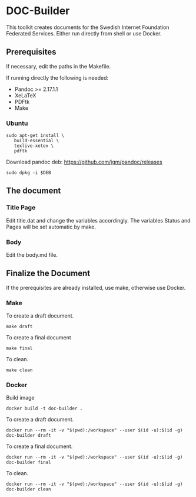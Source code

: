 # DOC-Builder

This toolkit creates documents for the Swedish Internet Foundation Federated Services. Either run directly from shell or use Docker.

## Prerequisites
If necessary, edit the paths in the Makefile.

If running directly the following is needed:

- Pandoc >= 2.17.1.1
- XeLaTeX
- PDFtk
- Make

### Ubuntu
```
sudo apt-get install \
   build-essential \
   texlive-xetex \
   pdftk
```

Download pandoc deb: https://github.com/jgm/pandoc/releases

```
sudo dpkg -i $DEB
```

## The document

### Title Page

Edit title.dat and change the variables accordingly. The variables Status and Pages will be set automatic by make.

### Body

Edit the body.md file.

## Finalize the Document

If the prerequisites are already installed, use make, otherwise use Docker.

### Make

To create a draft document.
```
make draft
```

To create a final document
```
make final
```

To clean.
```
make clean
```

### Docker

Build image
```
docker build -t doc-builder .
```

To create a draft document.
```
docker run --rm -it -v "$(pwd):/workspace" --user $(id -u):$(id -g) doc-builder draft
```

To create a final document.
```
docker run --rm -it -v "$(pwd):/workspace" --user $(id -u):$(id -g) doc-builder final
```

To clean.
```
docker run --rm -it -v "$(pwd):/workspace" --user $(id -u):$(id -g) doc-builder clean
```
